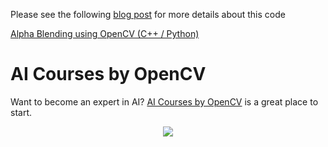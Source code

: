 Please see the following [blog post](https://www.learnopencv.com/alpha-blending-using-opencv-cpp-python/) for more details about this code

[Alpha Blending using OpenCV (C++ / Python)](https://www.learnopencv.com/alpha-blending-using-opencv-cpp-python/)


# AI Courses by OpenCV

Want to become an expert in AI? [AI Courses by OpenCV](https://opencv.org/courses/) is a great place to start. 

<a href="https://opencv.org/courses/">
<p align="center"> 
<img src="https://www.learnopencv.com/wp-content/uploads/2020/04/AI-Courses-By-OpenCV-Github.png">
</p>
</a>
